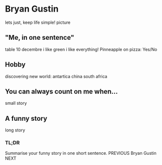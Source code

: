 # Bryan Gustin
lets just, keep life simple!
picture
## "Me, in one sentence" 
table
10 decembre
i like green
i like everything!
Pinneapple on pizza: Yes/No
## Hobby
discovering new world: antartica china south africa
## You can always count on me when... 
small story
## A funny story
long story
### TL;DR
Summarise your funny story in one short sentence.
PREVIOUS Bryan Gustin NEXT

